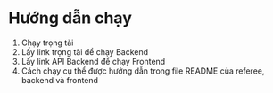 # Hướng dẫn chạy
1. Chạy trọng tài 
2. Lấy link trọng tài để chạy Backend
3. Lấy link API Backend để chạy Frontend
4. Cách chạy cụ thể được hướng dẫn trong file README của referee, backend và frontend
